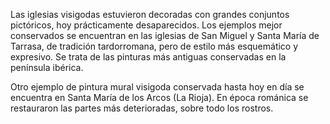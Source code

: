 Las iglesias visigodas estuvieron decoradas con grandes conjuntos pictóricos, hoy prácticamente desaparecidos. Los ejemplos mejor conservados se encuentran en las iglesias de San Miguel y Santa María de Tarrasa, de tradición tardorromana, pero de estilo más esquemático y expresivo. Se trata de las pinturas más antiguas conservadas en la península ibérica.

Otro ejemplo de pintura mural visigoda conservada hasta hoy en día se encuentra en Santa María de los Arcos (La Rioja). En época románica se restauraron las partes más deterioradas, sobre todo los rostros.
